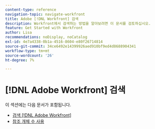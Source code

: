 ```yaml
---
content-type: reference
navigation-topic: navigate-workfront
title: Adobe [!DNL Workfront] 검색
description: Workfront에서 검색하는 방법을 알아보려면 이 문서를 검토하십시오.
feature: Get Started with Workfront
author: Lisa
recommendations: noDisplay, noCatalog
exl-id: 4e7a4338-0b1a-4516-8604-e80f26714814
source-git-commit: 34ce6492e14399926aed910bf9ed4d8688904341
workflow-type: tm+mt
source-wordcount: '26'
ht-degree: 7%

---
```


# [!DNL Adobe Workfront] 검색

이 섹션에는 다음 문서가 포함됩니다.

* [검색 [!DNL Adobe Workfront]](../../../workfront-basics/navigate-workfront/search/search-workfront.md)
* [참조 개체 수 사용](../../../workfront-basics/navigate-workfront/search/reference-number-of-objects.md)
